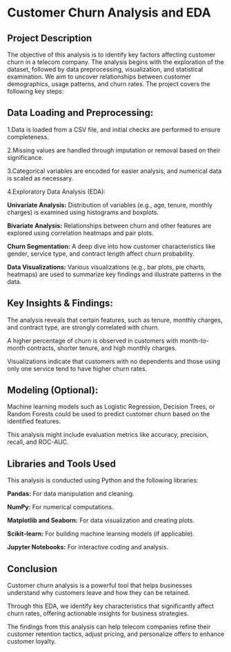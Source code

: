 # Customer Churn Analysis and EDA


## Project Description
The objective of this analysis is to identify key factors affecting customer churn in a telecom company. The analysis begins with the exploration of the dataset, followed by data preprocessing, visualization, and statistical examination. We aim to uncover relationships between customer demographics, usage patterns, and churn rates. The project covers the following key steps:

## Data Loading and Preprocessing:
1.Data is loaded from a CSV file, and initial checks are performed to ensure completeness.

2.Missing values are handled through imputation or removal based on their significance.

3.Categorical variables are encoded for easier analysis, and numerical data is scaled as necessary.

4.Exploratory Data Analysis (EDA):

**Univariate Analysis:** Distribution of variables (e.g., age, tenure, monthly charges) is examined using histograms and boxplots.

**Bivariate Analysis:** Relationships between churn and other features are explored using correlation heatmaps and pair plots.

**Churn Segmentation:** A deep dive into how customer characteristics like gender, service type, and contract length affect churn probability.

**Data Visualizations:** Various visualizations (e.g., bar plots, pie charts, heatmaps) are used to summarize key findings and illustrate patterns in the data.

## Key Insights & Findings:
The analysis reveals that certain features, such as tenure, monthly charges, and contract type, are strongly correlated with churn.

A higher percentage of churn is observed in customers with month-to-month contracts, shorter tenure, and high monthly charges.

Visualizations indicate that customers with no dependents and those using only one service tend to have higher churn rates.

## Modeling (Optional):
Machine learning models such as Logistic Regression, Decision Trees, or Random Forests could be used to predict customer churn based on the identified features. 

This analysis might include evaluation metrics like accuracy, precision, recall, and ROC-AUC.

## Libraries and Tools Used
This analysis is conducted using Python and the following libraries:

**Pandas:** For data manipulation and cleaning.

**NumPy:** For numerical computations.

**Matplotlib and Seaborn:** For data visualization and creating plots.

**Scikit-learn:** For building machine learning models (if applicable).

**Jupyter Notebooks:** For interactive coding and analysis.

## Conclusion
Customer churn analysis is a powerful tool that helps businesses understand why customers leave and how they can be retained. 

Through this EDA, we identify key characteristics that significantly affect churn rates, offering actionable insights for business strategies.

The findings from this analysis can help telecom companies refine their customer retention tactics, adjust pricing, and personalize offers to enhance customer loyalty.
